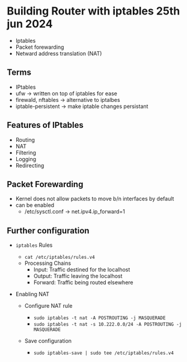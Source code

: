 # Building Router with iptables 25th jun 2024
* Iptables
* Packet forewarding
* Netward address translation (NAT)
 
## Terms
*  IPtables
*  ufw -> written on top of iptables for ease
*  firewald, nftables -> alternative to iptalbes
*  iptable-persistent -> make iptable changes persistant

## Features of IPtables
* Routing
* NAT
* Filtering
* Logging
* Redirecting

## Packet Forewarding
* Kernel does not allow packets to move b/n interfaces by default
* can be enabled
    * /etc/sysctl.conf -> net.ipv4.ip_forward=1

## Further configuration
- `iptables` Rules
  - `cat /etc/iptables/rules.v4`
  - Processing Chains
    - Input: Traffic destined for the localhost
    - Output: Traffic leaving the localhost
    - Forward: Traffic being routed elsewhere

- Enabling NAT
  - Configure NAT rule
    - `sudo iptables -t nat -A POSTROUTING -j MASQUERADE`
    - `sudo iptables -t nat -s 10.222.0.0/24 -A POSTROUTING -j MASQUERADE`
  
  - Save configuration
    - `sudo iptables-save | sudo tee /etc/iptables/rules.v4`
